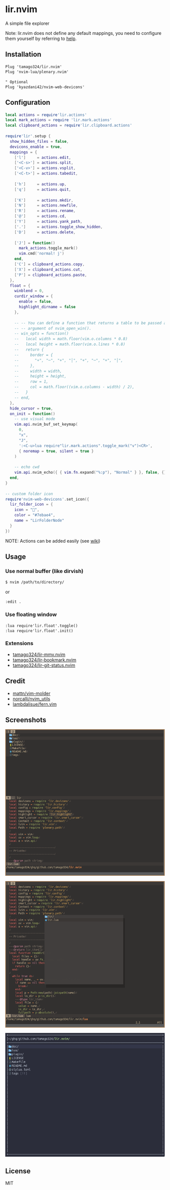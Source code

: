# lir.nvim

A simple file explorer

Note: lir.nvim does not define any default mappings, you need to configure them yourself by referring to [help](doc/lir.txt).


## Installation

```vim
Plug 'tamago324/lir.nvim'
Plug 'nvim-lua/plenary.nvim'

" Optional
Plug 'kyazdani42/nvim-web-devicons'
```


## Configuration

```lua
local actions = require'lir.actions'
local mark_actions = require 'lir.mark.actions'
local clipboard_actions = require'lir.clipboard.actions'

require'lir'.setup {
  show_hidden_files = false,
  devicons_enable = true,
  mappings = {
    ['l']     = actions.edit,
    ['<C-s>'] = actions.split,
    ['<C-v>'] = actions.vsplit,
    ['<C-t>'] = actions.tabedit,

    ['h']     = actions.up,
    ['q']     = actions.quit,

    ['K']     = actions.mkdir,
    ['N']     = actions.newfile,
    ['R']     = actions.rename,
    ['@']     = actions.cd,
    ['Y']     = actions.yank_path,
    ['.']     = actions.toggle_show_hidden,
    ['D']     = actions.delete,

    ['J'] = function()
      mark_actions.toggle_mark()
      vim.cmd('normal! j')
    end,
    ['C'] = clipboard_actions.copy,
    ['X'] = clipboard_actions.cut,
    ['P'] = clipboard_actions.paste,
  },
  float = {
    winblend = 0,
    curdir_window = {
      enable = false,
      highlight_dirname = false
    },

    -- -- You can define a function that returns a table to be passed as the third
    -- -- argument of nvim_open_win().
    -- win_opts = function()
    --   local width = math.floor(vim.o.columns * 0.8)
    --   local height = math.floor(vim.o.lines * 0.8)
    --   return {
    --     border = {
    --       "+", "─", "+", "│", "+", "─", "+", "│",
    --     },
    --     width = width,
    --     height = height,
    --     row = 1,
    --     col = math.floor((vim.o.columns - width) / 2),
    --   }
    -- end,
  },
  hide_cursor = true,
  on_init = function()
    -- use visual mode
    vim.api.nvim_buf_set_keymap(
      0,
      "x",
      "J",
      ':<C-u>lua require"lir.mark.actions".toggle_mark("v")<CR>',
      { noremap = true, silent = true }
    )

    -- echo cwd
    vim.api.nvim_echo({ { vim.fn.expand("%:p"), "Normal" } }, false, {})
  end,
}

-- custom folder icon
require'nvim-web-devicons'.set_icon({
  lir_folder_icon = {
    icon = "",
    color = "#7ebae4",
    name = "LirFolderNode"
  }
})
```

NOTE: Actions can be added easily (see [wiki](https://github.com/tamago324/lir.nvim/wiki/Custom-actions))

## Usage

### Use normal buffer (like dirvish)

```sh
$ nvim /path/to/directory/
```

or

```vim
:edit .
```

### Use floating window

```
:lua require'lir.float'.toggle()
:lua require'lir.float'.init()
```


### Extensions

* [tamago324/lir-mmv.nvim](https://github.com/tamago324/lir-mmv.nvim)
* [tamago324/lir-bookmark.nvim](https://github.com/tamago324/lir-bookmark.nvim)
* [tamago324/lir-git-status.nvim](https://github.com/tamago324/lir-git-status.nvim)


## Credit

* [mattn/vim-molder](https://github.com/mattn/vim-molder)
* [norcalli/nvim_utils](https://github.com/norcalli/nvim_utils)
* [lambdalisue/fern.vim](https://github.com/lambdalisue/fern.vim)

## Screenshots

![](https://github.com/tamago324/images/blob/master/lir.nvim/lir-normal.png)

![](https://github.com/tamago324/images/blob/master/lir.nvim/lir-float.png)

![](https://github.com/tamago324/images/blob/master/lir.nvim/lir-float-current-dir.png)

## License

MIT
